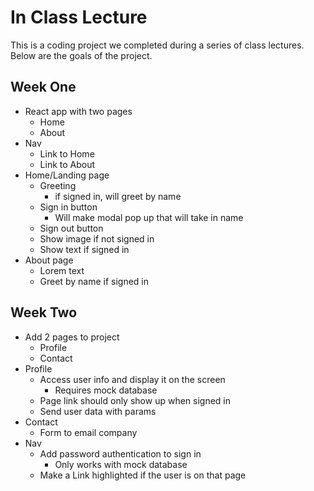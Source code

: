 # In Class Lecture
This is a coding project we completed during a series of class lectures. Below are the goals of the project.

## Week One

- React app with two pages
    - Home
    - About
- Nav
    - Link to Home
    - Link to About
- Home/Landing page
    - Greeting
        - if signed in, will greet by name
    - Sign in button
        - Will make modal pop up that will take in name
    - Sign out button
    - Show image if not signed in
    - Show text if signed in
- About page
    - Lorem text
    - Greet by name if signed in

## Week Two

- Add 2 pages to project
    - Profile
    - Contact
- Profile
    - Access user info and display it on the screen
        - Requires mock database
    - Page link should only show up when signed in
    - Send user data with params
- Contact
    - Form to email company
- Nav
    - Add password authentication to sign in
        - Only works with mock database
    - Make a Link highlighted if the user is on that page
    